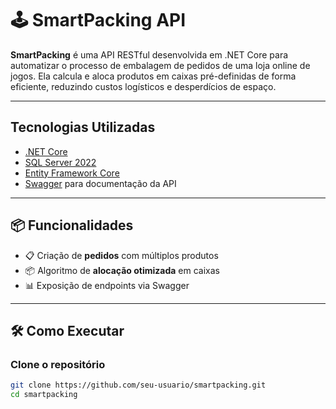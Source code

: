 # 🕹️ SmartPacking API

**SmartPacking** é uma API RESTful desenvolvida em .NET Core para automatizar o processo de embalagem de pedidos de uma loja online de jogos. Ela calcula e aloca produtos em caixas pré-definidas de forma eficiente, reduzindo custos logísticos e desperdícios de espaço.

---

##  Tecnologias Utilizadas

- [.NET Core](https://dotnet.microsoft.com/)
- [SQL Server 2022](https://www.microsoft.com/en-us/sql-server/)
- [Entity Framework Core](https://learn.microsoft.com/ef/core/)
- [Swagger](https://swagger.io/) para documentação da API

---

## 📦 Funcionalidades

- 📋 Criação de **pedidos** com múltiplos produtos
- 📦 Algoritmo de **alocação otimizada** em caixas
- 📊 Exposição de endpoints via Swagger

---

## 🛠️ Como Executar

###  Clone o repositório

```bash
git clone https://github.com/seu-usuario/smartpacking.git
cd smartpacking
